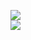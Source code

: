 [![](https://img.shields.io/badge/Made%20With-Github%20Spray-lightgrey.svg?style=for-the-badge&logo=github)](https://github.com/Annihil/github-spray#11083)  
[![](https://i.imgur.com/2DrTn0Z.gif)](https://github.com/Annihil/github-spray)